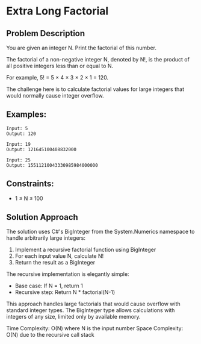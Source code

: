 # Extra Long Factorial

## Problem Description
You are given an integer N. Print the factorial of this number.

The factorial of a non-negative integer N, denoted by N!, is the product of all positive integers less than or equal to N. 

For example, 5! = 5 × 4 × 3 × 2 × 1 = 120.

The challenge here is to calculate factorial values for large integers that would normally cause integer overflow.

## Examples:
```
Input: 5
Output: 120

Input: 19
Output: 121645100408832000

Input: 25
Output: 15511210043330985984000000
```

## Constraints:
- 1 ≤ N ≤ 100

## Solution Approach
The solution uses C#'s BigInteger from the System.Numerics namespace to handle arbitrarily large integers:

1. Implement a recursive factorial function using BigInteger
2. For each input value N, calculate N!
3. Return the result as a BigInteger

The recursive implementation is elegantly simple:
- Base case: If N = 1, return 1
- Recursive step: Return N * factorial(N-1)

This approach handles large factorials that would cause overflow with standard integer types. The BigInteger type allows calculations with integers of any size, limited only by available memory.

Time Complexity: O(N) where N is the input number
Space Complexity: O(N) due to the recursive call stack